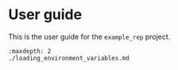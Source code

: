 # User guide

This is the user guide for the `example_rep` project.

```{toctree}
:maxdepth: 2
./loading_environment_variables.md
```

